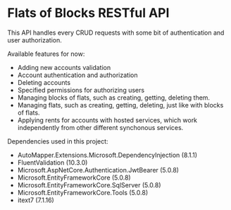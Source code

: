 ﻿# Flats of Blocks RESTful API

This API handles every CRUD requests with some bit of authentication and user authorization.

Available features for now:
- Adding new accounts validation
- Account authentication and authorization
- Deleting accounts
- Specified permissions for authorizing users
- Managing blocks of flats, such as creating, getting, deleting them.
- Managing flats, such as creating, getting, deleting, just like with blocks of flats.
- Applying rents for accounts with hosted services, which work independently from other different synchonous services.

Dependencies used in this project:
- AutoMapper.Extensions.Microsoft.DependencyInjection (8.1.1)
- FluentValidation (10.3.0)
- Microsoft.AspNetCore.Authentication.JwtBearer (5.0.8)
- Microsoft.EntityFrameworkCore (5.0.8)
- Microsoft.EntityFrameworkCore.SqlServer (5.0.8)
- Microsoft.EntityFrameworkCore.Tools (5.0.8)
- itext7 (7.1.16)
